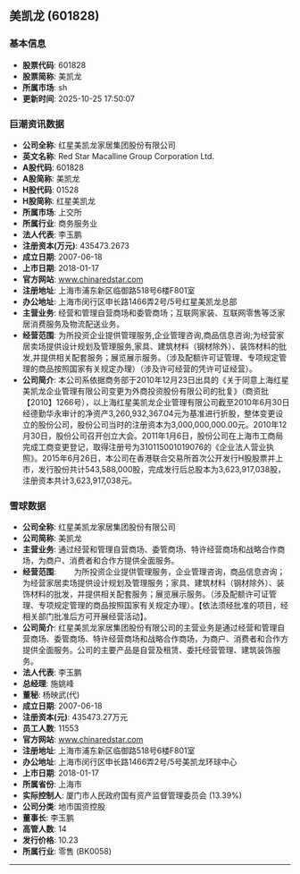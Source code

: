 ## 美凯龙 (601828)

### 基本信息

- **股票代码**: 601828
- **股票简称**: 美凯龙
- **所属市场**: sh
- **更新时间**: 2025-10-25 17:50:07

### 巨潮资讯数据

- **公司全称**: 红星美凯龙家居集团股份有限公司
- **英文名称**: Red Star Macalline Group Corporation Ltd.
- **A股代码**: 601828
- **A股简称**: 美凯龙
- **H股代码**: 01528
- **H股简称**: 红星美凯龙
- **所属市场**: 上交所
- **所属行业**: 商务服务业
- **法人代表**: 李玉鹏
- **注册资本(万元)**: 435473.2673
- **成立日期**: 2007-06-18
- **上市日期**: 2018-01-17
- **官方网站**: www.chinaredstar.com
- **注册地址**: 上海市浦东新区临御路518号6楼F801室
- **办公地址**: 上海市闵行区申长路1466弄2号/5号红星美凯龙总部
- **主营业务**: 经营和管理自营商场和委管商场；互联网家装、互联网零售等泛家居消费服务及物流配送业务。
- **经营范围**: 为所投资企业提供管理服务,企业管理咨询,商品信息咨询;为经营家居卖场提供设计规划及管理服务,家具、建筑材料（钢材除外）、装饰材料的批发,并提供相关配套服务；展览展示服务。（涉及配额许可证管理、专项规定管理的商品按照国家有关规定办理）（涉及许可经营的凭许可证经营）。
- **公司简介**: 本公司系依据商务部于2010年12月23日出具的《关于同意上海红星美凯龙企业管理有限公司变更为外商投资股份有限公司的批复》（商资批【2010】1266号），以上海红星美凯龙企业管理有限公司截至2010年6月30日经德勤华永审计的净资产3,260,932,367.04元为基准进行折股，整体变更设立的股份公司，股份公司当时的注册资本为3,000,000,000.00元。2010年12月30日，股份公司召开创立大会。2011年1月6日，股份公司在上海市工商局完成工商变更登记，取得注册号为310115001019076的《企业法人营业执照》。2015年6月26日，本公司在香港联合交易所首次公开发行H股股票并上市，发行股份共计543,588,000股，完成发行后总股本为3,623,917,038股，注册资本共计3,623,917,038元。

### 雪球数据

- **公司全称**: 红星美凯龙家居集团股份有限公司
- **公司简称**: 美凯龙
- **主营业务**: 通过经营和管理自营商场、委管商场、特许经营商场和战略合作商场，为商户、消费者和合作方提供全面服务。
- **经营范围**: 　　为所投资企业提供管理服务，企业管理咨询，商品信息咨询；为经营家居卖场提供设计规划及管理服务；家具、建筑材料（钢材除外）、装饰材料的批发，并提供相关配套服务；展览展示服务。（涉及配额许可证管理、专项规定管理的商品按照国家有关规定办理）。【依法须经批准的项目，经相关部门批准后方可开展经营活动】。
- **公司简介**: 红星美凯龙家居集团股份有限公司的主营业务是通过经营和管理自营商场、委管商场、特许经营商场和战略合作商场，为商户、消费者和合作方提供全面服务。公司的主要产品是自营及租赁、委托经营管理、建筑装饰服务。
- **法人代表**: 李玉鹏
- **总经理**: 施姚峰
- **董秘**: 杨映武(代)
- **成立日期**: 2007-06-18
- **注册资本(元)**: 435473.27万元
- **员工人数**: 11553
- **官方网站**: www.chinaredstar.com
- **注册地址**: 上海市浦东新区临御路518号6楼F801室
- **办公地址**: 上海市闵行区申长路1466弄2号/5号美凯龙环球中心
- **上市日期**: 2018-01-17
- **所属省份**: 上海市
- **实际控制人**: 厦门市人民政府国有资产监督管理委员会 (13.39%)
- **公司分类**: 地市国资控股
- **董事长**: 李玉鹏
- **高管人数**: 14
- **发行价格**: 10.23
- **所属行业**: 零售 (BK0058)

---
